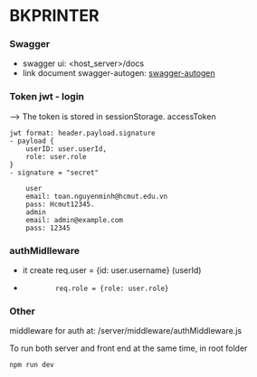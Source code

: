 # BKPRINTER
### Swagger
- swagger ui: <host_server>/docs 
- link document swagger-autogen: [swagger-autogen](https://swagger-autogen.github.io/docs)
### Token jwt - login
--> The token is stored in sessionStorage. accessToken
```
jwt format: header.payload.signature
- payload {
    userID: user.userId,
    role: user.role
}
- signature = "secret"
```
```
    user
    email: toan.nguyenminh@hcmut.edu.vn
    pass: Hcmut12345.
    admin 
    email: admin@example.com
    pass: 12345
```
### authMidlleware
- it create req.user = {id: user.username} (userId)
-             req.role = {role: user.role}
### Other
middleware for auth at: /server/middleware/authMiddleware.js

To run both server and front end at the same time, in root folder
```shell
npm run dev
```

